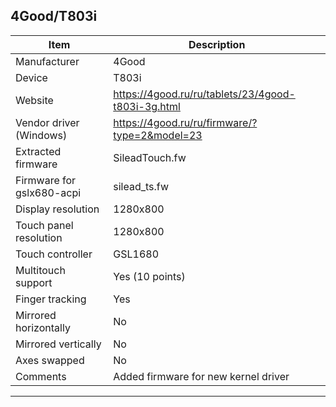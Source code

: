 4Good/T803i
--------------------------------------
| Item                      | Description |
|---------------------------|-------------|
| Manufacturer              | 4Good       |
| Device                    | T803i       |
| Website                   | https://4good.ru/ru/tablets/23/4good-t803i-3g.html |
| Vendor driver (Windows)   | https://4good.ru/ru/firmware/?type=2&model=23 |
| Extracted firmware        | SileadTouch.fw |
| Firmware for gslx680-acpi | silead_ts.fw |
| Display resolution        | 1280x800   |
| Touch panel resolution    | 1280x800   |
| Touch controller          | GSL1680     |
| Multitouch support        | Yes (10 points) |
| Finger tracking           | Yes         |
| Mirrored horizontally     | No          |
| Mirrored vertically       | No          |
| Axes swapped              | No          |
| Comments                  | Added firmware for new kernel driver |
--------------------------------------


